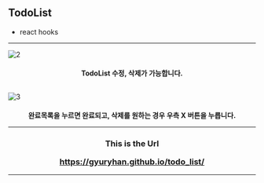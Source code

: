 ## TodoList
- react hooks

<hr>

![2](https://user-images.githubusercontent.com/66048317/95646560-999e5f80-0b04-11eb-8dcc-cb549273d685.png)

<h4 align="center"> TodoList 수정, 삭제가 가능합니다.

##
  
![3](https://user-images.githubusercontent.com/66048317/95646606-3bbe4780-0b05-11eb-9e80-3d699f801c53.png)

<h4 align="center"> 완료목록을 누르면 완료되고, 삭제를 원하는 경우 우측 X 버튼을 누릅니다.
  
<hr>

<h3 align="center">This is the Url

https://gyuryhan.github.io/todo_list/

<hr>
